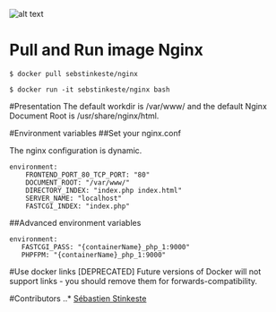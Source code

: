 ![alt text](https://www.nginx.com/wp-content/themes/nginx-theme/assets/img//logo.png)

# Pull and Run image Nginx
```
$ docker pull sebstinkeste/nginx
```


```
$ docker run -it sebstinkeste/nginx bash

```
#Presentation
The default workdir is /var/www/ and the default Nginx Document Root is /usr/share/nginx/html.

#Environment variables
##Set your nginx.conf

The nginx configuration is dynamic.
```
environment:
	FRONTEND_PORT_80_TCP_PORT: "80"
	DOCUMENT_ROOT: "/var/www/"
	DIRECTORY_INDEX: "index.php index.html"
	SERVER_NAME: "localhost"
	FASTCGI_INDEX: "index.php"
```
##Advanced environment variables
 ```
environment:
	FASTCGI_PASS: "{containerName}_php_1:9000"
	PHPFPM: "{containerName}_php_1:9000" 
```

#Use docker links
[DEPRECATED] Future versions of Docker will not support links - you should remove them for forwards-compatibility.

#Contributors
..* [Sébastien Stinkeste](https://github.com/sebstinkeste)
